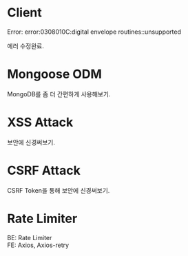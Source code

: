 # Client

Error: error:0308010C:digital envelope routines::unsupported

에러 수정완료.

# Mongoose ODM

MongoDB를 좀 더 간편하게 사용해보기.

# XSS Attack

보안에 신경써보기.

# CSRF Attack

CSRF Token을 통해 보안에 신경써보기.

# Rate Limiter

BE: Rate Limiter <br>
FE: Axios, Axios-retry
